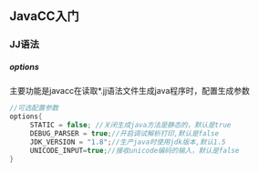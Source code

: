 ## JavaCC入门

### JJ语法

##### options

主要功能是javacc在读取*.jj语法文件生成java程序时，配置生成参数

```java
//可选配置参数
options{
     STATIC = false; //关闭生成java方法是静态的，默认是true
     DEBUG_PARSER = true;//开启调试解析打印,默认是false
     JDK_VERSION = "1.8";//生产java时使用jdk版本,默认1.5
     UNICODE_INPUT=true;//接收unicode编码的输入，默认是false
}
```

